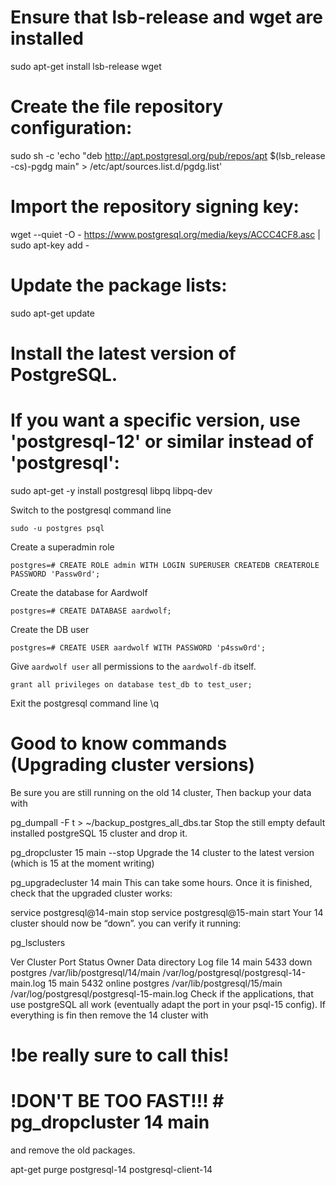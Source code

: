# Ensure that lsb-release and wget are installed
sudo apt-get install lsb-release wget

# Create the file repository configuration:
sudo sh -c 'echo "deb http://apt.postgresql.org/pub/repos/apt $(lsb_release -cs)-pgdg main" > /etc/apt/sources.list.d/pgdg.list'

# Import the repository signing key:
wget --quiet -O - https://www.postgresql.org/media/keys/ACCC4CF8.asc | sudo apt-key add -

# Update the package lists:
sudo apt-get update

# Install the latest version of PostgreSQL.
# If you want a specific version, use 'postgresql-12' or similar instead of 'postgresql':
sudo apt-get -y install postgresql libpq libpq-dev

Switch to the postgresql command line

    sudo -u postgres psql

Create a superadmin role

    postgres=# CREATE ROLE admin WITH LOGIN SUPERUSER CREATEDB CREATEROLE PASSWORD 'Passw0rd';

Create the database for Aardwolf

    postgres=# CREATE DATABASE aardwolf;

Create the DB user

    postgres=# CREATE USER aardwolf WITH PASSWORD 'p4ssw0rd';

Give `aardwolf user` all permissions to the `aardwolf-db` itself.
    
    grant all privileges on database test_db to test_user;

Exit the postgresql command line
    \q

# Good to know commands (Upgrading cluster versions)

Be sure you are still running on the old 14 cluster, Then backup your data with

pg_dumpall -F t > ~/backup_postgres_all_dbs.tar
Stop the still empty default installed postgreSQL 15 cluster and drop it.

pg_dropcluster 15 main --stop
Upgrade the 14 cluster to the latest version (which is 15 at the moment writing)

pg_upgradecluster 14 main
This can take some hours. Once it is finished, check that the upgraded cluster works:

service postgresql@14-main stop
service postgresql@15-main start
Your 14 cluster should now be “down”. you can verify it running:

pg_lsclusters

Ver Cluster Port Status Owner    Data directory              Log file
14  main    5433 down   postgres /var/lib/postgresql/14/main /var/log/postgresql/postgresql-14-main.log
15  main    5432 online postgres /var/lib/postgresql/15/main /var/log/postgresql/postgresql-15-main.log
Check if the applications, that use postgreSQL all work (eventually adapt the port in your psql-15 config). If everything is fin then remove the 14 cluster with

# !be really sure to call this!
# !DON'T BE TOO FAST!!! # pg_dropcluster 14 main
and remove the old packages.

apt-get purge postgresql-14 postgresql-client-14